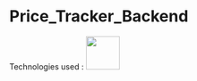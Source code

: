 # Price_Tracker_Backend
<P>Technologies used : 
<img width='60px' src="https://w7.pngwing.com/pngs/56/223/png-transparent-node-js-javascript-computer-icons-github-angle-text-logo.png">
</p>
